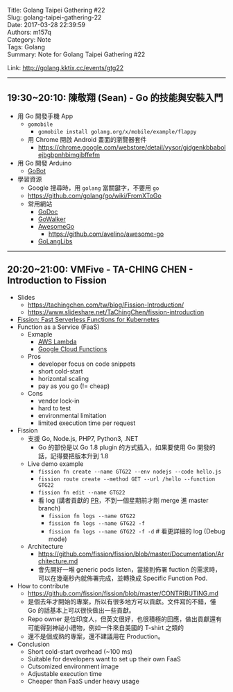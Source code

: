 Title: Golang Taipei Gathering #22  
Slug: golang-taipei-gathering-22  
Date: 2017-03-28 22:39:59  
Authors: m157q  
Category: Note  
Tags: Golang  
Summary: Note for Golang Taipei Gathering #22  
  
  
Link: <http://golang.kktix.cc/events/gtg22>  
  
---  
  
## 19:30~20:10: 陳敬翔 (Sean) - Go 的技能與安裝入門  
  
+ 用 Go 開發手機 App  
    + `gomobile`  
        + `gomobile install golang.org/x/mobile/example/flappy`  
    + 用 Chrome 開啟 Android 畫面的瀏覽器套件  
        + <https://chrome.google.com/webstore/detail/vysor/gidgenkbbabolejbgbpnhbimgjbffefm>  
+ 用 Go 開發 Arduino  
    + [GoBot](https://gobot.io)  
+ 學習資源  
    + Google 搜尋時，用 `golang` 當關鍵字，不要用 `go`  
    + <https://github.com/golang/go/wiki/FromXToGo>  
    + 常用網站  
        + [GoDoc](https://godoc.org/)  
        + [GoWalker](https://gowalker.org/)  
        + [AwesomeGo](https://awesome-go.com/)  
            + <https://github.com/avelino/awesome-go>  
        + [GoLangLibs](https://golanglibs.com/)  
  
  
---  
  
## 20:20~21:00: VMFive - TA-CHING CHEN - Introduction to Fission  
  
+ Slides  
    + <https://tachingchen.com/tw/blog/Fission-Introduction/>  
    + <https://www.slideshare.net/TaChingChen/fission-introduction>  
+ [Fission: Fast Serverless Functions for Kubernetes](https://github.com/fission/fission)  
+ Function as a Service (FaaS)  
    + Exmaple  
        + [AWS Lambda](https://aws.amazon.com/lambda/)  
        + [Google Cloud Functions](https://cloud.google.com/functions/)  
    + Pros  
        + developer focus on code snippets  
        + short cold-start  
        + horizontal scaling  
        + pay as you go (!= cheap)  
    + Cons  
        + vendor lock-in  
        + hard to test  
        + environmental limitation  
        + limited execution time per request  
+ Fission  
    + 支援 Go, Node.js, PHP7, Python3, .NET  
        + Go 的部份是以 Go 1.8 plugin 的方式插入，如果要使用 Go 開發的話，記得要把版本升到 1.8  
    + Live demo example  
        + `fission fn create --name GTG22 --env nodejs --code hello.js`  
        + `fission route create --method GET --url /hello --function GTG22`  
        + `fission fn edit --name GTG22`  
        + 看 log (講者貢獻的 [PR](https://github.com/fission/fission/pull/131)，不到一個星期前才剛 merge 進 master branch)  
            + `fission fn logs --name GTG22`  
            + `fission fn logs --name GTG22 -f`  
            + `fission fn logs --name GTG22 -f -d` # 看更詳細的 log (Debug mode)  
    + Architecture  
        + <https://github.com/fission/fission/blob/master/Documentation/Architecture.md>  
        + 會先開好一堆 generic pods listen，當接到佈署 fuction 的需求時，可以在幾毫秒內就佈署完成，並轉換成 Specific Function Pod.  
+ How to contribute  
    + <https://github.com/fission/fission/blob/master/CONTRIBUTING.md>  
    + 是個去年才開始的專案，所以有很多地方可以貢獻。文件寫的不錯，懂 Go 的話基本上可以很快做出一些貢獻。  
    + Repo owner 是位印度人，但英文很好，也很積極的回應，做出貢獻還有可能得到神祕小禮物，例如一件來自美國的 T-shirt 之類的  
    + 還不是個成熟的專案，還不建議用在 Production。  
+ Conclusion  
    + Short cold-start overhead (~100 ms)  
    + Suitable for developers want to set up their own FaaS  
    + Cutsomized environment image  
    + Adjustable execution time  
    + Cheaper than FaaS under heavy usage  
